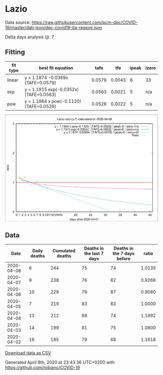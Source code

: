 # Lazio

Data source: https://raw.githubusercontent.com/pcm-dpc/COVID-19/master/dati-json/dpc-covid19-ita-regioni.json

Delta days analysis (j): 7

## Fitting 
|fit type|best fit equation|tafe|tfe|ipeak|izero|
|-------|-----|--------|------|---|---|
|linear|y = 1.1874 -0.0369x  [TAFE=0.0579]|0.0579|0.0043|6|33|
|exp|y = 1.1915 exp(-0.0352x)  [TAFE=0.0563]|0.0563|0.0021|5|n/a|
|pow|y = 1.1864 x pow(-0.1120)  [TAFE=0.0526]|0.0526|0.0022|5|n/a|

![Plot](COVID-19_lazio_j7_2020-04-08.png)

## Data
|Date|Daily deaths|Cumulated deaths|Deaths in the last 7 days|Deaths in the 7 days before|ratio|
|----|----------|-----------|-------|--------------------|-----|
|2020-04-08|6|244|75|74|1.0135|
|2020-04-07|9|238|76|82|0.9268|
|2020-04-06|10|229|79|87|0.9080|
|2020-04-05|7|219|83|83|1.0000|
|2020-04-04|13|212|88|74|1.1892|
|2020-04-03|14|199|81|75|1.0800|
|2020-04-02|16|185|79|68|1.1618|

[Download data as CSV](COVID-19_lazio_j7_2020-04-08.csv)

Generated April 8th, 2020 at 23:43:36 UTC+0200 with https://github.com/robianc/COVID-19
